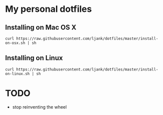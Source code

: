 My personal dotfiles
========

Installing on Mac OS X
--------

    curl https://raw.githubusercontent.com/ljank/dotfiles/master/install-on-osx.sh | sh

Installing on Linux
--------

    curl https://raw.githubusercontent.com/ljank/dotfiles/master/install-on-linux.sh | sh

TODO
========

- stop reinventing the wheel

